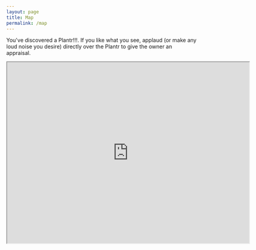 ```yaml
---
layout: page
title: Map
permalink: /map
---
```

You've discovered a Plantr!!!. If you like what you see, applaud (or make any loud noise you desire) directly over the Plantr to give the owner an appraisal. 

<iframe src="https://www.google.com/maps/d/u/0/embed?mid=1V9im3uSH1ExSQ_i3xStrLBJLpvhx9WQ&ehbc=2E312F" width="640" height="480"></iframe>


<script src="https://makecode.com/gh-pages-embed.js"></script><script>makeCodeRender("{{ site.makecode.https://makecode.microbit.org/ }}", "{{ site.github.sizerhans }}/{{ site.github.plantr }}");</script> 


